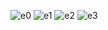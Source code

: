 ![e0](https://github.com/hakimlokman/eCommerce-Website-For-gadget/assets/159314943/f655bfa9-a13f-4e5f-b0e5-1caf232f31e5)
![e1](https://github.com/hakimlokman/eCommerce-Website-For-gadget/assets/159314943/4dac555b-91e9-4fc2-b5be-53f4b84184b0)
![e2](https://github.com/hakimlokman/eCommerce-Website-For-gadget/assets/159314943/17049757-dba7-4e23-95de-e16fe3e1f1e1)
![e3](https://github.com/hakimlokman/eCommerce-Website-For-gadget/assets/159314943/0e9f3e99-bd5d-4439-bd3b-6f8fa0972e25)
